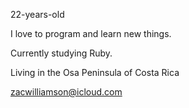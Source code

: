 22-years-old

I love to program and learn new things.

Currently studying Ruby.

Living in the Osa Peninsula of Costa Rica

zacwilliamson@icloud.com
